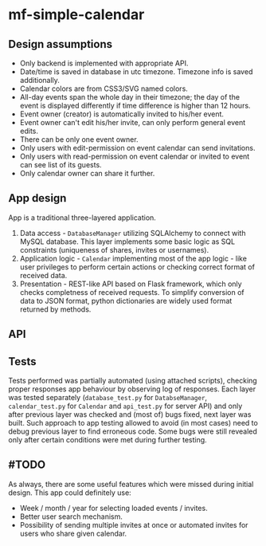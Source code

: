 # mf-simple-calendar

## Design assumptions

* Only backend is implemented with appropriate API.
* Date/time is saved in database in utc timezone. Timezone info is saved additionally.
* Calendar colors are from CSS3/SVG named colors.
* All-day events span the whole day in their timezone; the day of the event is displayed differently if time difference is higher than 12 hours.
* Event owner (creator) is automatically invited to his/her event.
* Event owner can't edit his/her invite, can only perform general event edits.
* There can be only one event owner.
* Only users with edit-permission on event calendar can send invitations.
* Only users with read-permission on event calendar or invited to event can see list of its guests.
* Only calendar owner can share it further.

## App design

App is a traditional three-layered application.
1. Data access - `DatabaseManager` utilizing SQLAlchemy to connect with MySQL database. This layer implements some basic logic as SQL constraints (uniqueness of shares, invites or usernames).
2. Application logic - `Calendar` implementing most of the app logic - like user privileges to perform certain actions or checking correct format of received data.
3. Presentation - REST-like API based on Flask framework, which only checks completness of received requests.
To simplify conversion of data to JSON format, python dictionaries are widely used format returned by methods.

## API

## Tests

Tests performed was partially automated (using attached scripts), checking proper responses app behaviour by observing log of responses. Each layer was tested separately (`database_test.py` for `DatabseManager`, `calendar_test.py` for `Calendar` and `api_test.py` for server API) and only after previous layer was checked and (most of) bugs fixed, next layer was built.
Such approach to app testing allowed to avoid (in most cases) need to debug previous layer to find erroneous code. Some bugs were still revealed only after certain conditions were met during further testing. 

## \#TODO

As always, there are some useful features which were missed during initial design. This app could definitely use:
* Week / month / year for selecting loaded events / invites.
* Better user search mechanism.
* Possibility of sending multiple invites at once or automated invites for users who share given calendar.

